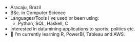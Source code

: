 * Aracaju, Brazil
* BSc. in Computer Science
* Languages/Tools I've used or been using:
  * Python, SQL, Haskell, C
* Interested in datamining applications to sports, politics etc.
* 🌱 I’m currently learning R, PowerBI, Tableau and AWS.

<!---
Pedro-V/Pedro-V is a ✨ special ✨ repository because its `README.md` (this file) appears on your GitHub profile.
You can click the Preview link to take a look at your changes.
--->
